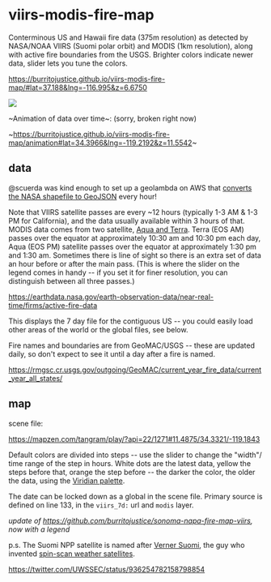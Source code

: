 # viirs-modis-fire-map

Conterminous US and Hawaii fire data (375m resolution) as detected by NASA/NOAA VIIRS (Suomi polar orbit) and MODIS (1km resolution), along with active fire boundaries from the USGS. Brighter colors indicate newer data, slider lets you tune the colors.

https://burritojustice.github.io/viirs-modis-fire-map/#lat=37.188&lng=-116.995&z=6.6750

![](viirs-modis-ventura.png)

~Animation of data over time~: (sorry, broken right now)

~https://burritojustice.github.io/viirs-modis-fire-map/animation#lat=34.3966&lng=-119.2192&z=11.5542~


## data

@scuerda was kind enough to set up a geolambda on AWS that [converts the NASA shapefile to GeoJSON](https://github.com/scuerda/modis-viirs-conversion) every hour! 

Note that VIIRS satellite passes are every ~12 hours (typically 1-3 AM & 1-3 PM for California), and the data usually available within 3 hours of that. MODIS data comes from two satellite, [Aqua and Terra](https://wiki.earthdata.nasa.gov/display/ESKB/Near+Real-Time+Data+Frequently+Asked+Questions). Terra (EOS AM) passes over the equator at approximately 10:30 am and 10:30 pm each day, Aqua (EOS PM) satellite passes over the equator at approximately 1:30 pm and 1:30 am. Sometimes there is line of sight so there is an extra set of data an hour before or after the main pass. (This is where the slider on the legend comes in handy -- if you set it for finer resolution, you can distinguish between all three passes.)

https://earthdata.nasa.gov/earth-observation-data/near-real-time/firms/active-fire-data

This displays the 7 day file for the contiguous US -- you could easily load other areas of the world or the global files, see below.

Fire names and boundaries are from GeoMAC/USGS -- these are updated daily, so don't expect to see it until a day after a fire is named.

https://rmgsc.cr.usgs.gov/outgoing/GeoMAC/current_year_fire_data/current_year_all_states/

## map 

scene file:

https://mapzen.com/tangram/play/?api=22/1271#11.4875/34.3321/-119.1843

Default colors are divided into steps -- use the slider to change the "width"/ time range of the step in hours. White dots are the latest data, yellow the steps before that, orange the step before --  the darker the color, the older the data, using the [Viridian palette](https://github.com/politiken-journalism/scale-color-perceptual).

The date can be locked down as a global in the scene file. Primary source is defined on line 133, in the `viirs_7d:` url and `modis` layer. 

_update of https://github.com/burritojustice/sonoma-napa-fire-map-viirs, now with a legend_

p.s. The Suomi NPP satellite is named after [Verner Suomi](https://en.wikipedia.org/wiki/Verner_E._Suomi), the guy who invented [spin-scan weather satellites](https://earthobservatory.nasa.gov/Features/Suomi/suomi_2.php).

https://twitter.com/UWSSEC/status/936254782158798854
